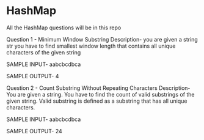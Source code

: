 # HashMap
All the HashMap questions will be in this repo

Question 1 - Minimum Window Substring
Description-
you are given a string str 
you have to find smallest window length that contains all unique characters of the given string

SAMPLE INPUT-
aabcbcdbca

SAMPLE OUTPUT-
4

Question 2 - Count Substring Without Repeating Characters
Description-
You are given a string. 
You have to find the count of valid substrings of the given string.
Valid substring is defined as a substring that has all unique characters.

SAMPLE INPUT-
aabcbcdbca

SAMPLE OUTPUT-
24

